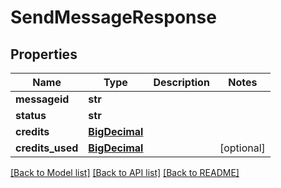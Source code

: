 # SendMessageResponse

## Properties
Name | Type | Description | Notes
------------ | ------------- | ------------- | -------------
**messageid** | **str** |  | 
**status** | **str** |  | 
**credits** | [**BigDecimal**](BigDecimal.md) |  | 
**credits_used** | [**BigDecimal**](BigDecimal.md) |  | [optional] 

[[Back to Model list]](../README.md#documentation-for-models) [[Back to API list]](../README.md#documentation-for-api-endpoints) [[Back to README]](../README.md)


